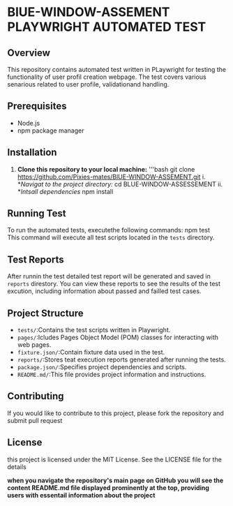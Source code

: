 # BlUE-WINDOW-ASSEMENT PLAYWRIGHT AUTOMATED TEST
## Overview
This repository contains automated test written in PLaywright for testing the functionality of  user profil creation webpage. The test covers various senarious related to user profile, validationand handling.
## Prerequisites
- Node.js
- npm package manager

## Installation
1. **Clone this repository to your local machine:**
   '''bash
   git clone https://github.com/Pixies-mates/BlUE-WINDOW-ASSEMENT.git
i. **Navigat to the project directory:*
   cd BLUE-WINDOW-ASSESSEMENT
ii. **Intsall dependencies*
      npm install
## Running Test 
To run the  automated tests, executethe  following commands:
       npm test  
This command will execute all test scripts located in the `tests` directory.

## Test Reports
After runnin the test detailed test report will be generated and saved in `reports` direstory. You can view these reports to see the results of the test excution, including information about passed and failled test cases.

## Project Structure 
- `tests/`:Contains the test scripts written in Playwright.
- `pages/`:Icludes Pages Object Model (POM) classes for interacting with web pages.
- `fixture.json/`:Contain fixture data used in the test.
- `reports/`:Stores teat execution reports generated after running the tests.
- `package.json/`:Specifies project dependencies and scripts.
- `README.md/`:This file provides project information and instructions.
## Contributing
If you would like to contribute to this project, please fork the repository and submit pull request

## License
this project is licensed under the MIT License. See the LICENSE file for the details 





**when you navigate the repository's main page on GitHub you will see the content README.md file displayed prominently at the top, providing users with essentail information about the project**


       

